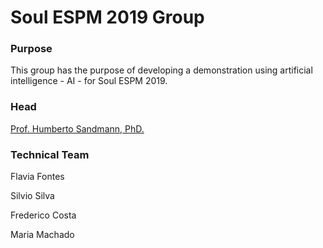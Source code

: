 # Soul ESPM 2019 Group

### Purpose

This group has the purpose of developing a demonstration using artificial intelligence - AI - for Soul ESPM 2019.

### Head

[Prof. Humberto Sandmann, PhD.](https://hsandmann.github.io/)

### Technical Team

Flavia Fontes

Silvio Silva

Frederico Costa

Maria Machado



